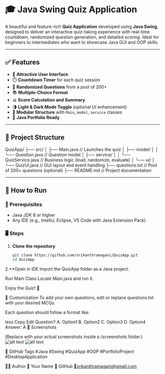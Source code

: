 # 🎓 Java Swing Quiz Application

A beautiful and feature-rich **Quiz Application** developed using **Java Swing**, designed to deliver an interactive quiz-taking experience with real-time countdown, randomized question generation, and detailed scoring. Ideal for beginners to intermediates who want to showcase Java GUI and OOP skills.

---

## ✅ Features

- 🎨 **Attractive User Interface**  
- ⏱️ **Countdown Timer** for each quiz session  
- 🔀 **Randomized Questions** from a pool of 200+  
- 📚 **Multiple-Choice Format**  
- 📊 **Score Calculation and Summary**  
- 🌗 **Light & Dark Mode Toggle** (optional UI enhancement)  
- 🧱 **Modular Structure** with `Main`, `model`, `service` classes  
- 🚀 **Java Portfolio Ready**

---

## 🧩 Project Structure

QuizApp/
├── src/
│ ├── Main.java // Launches the quiz
│ ├── model/
│ │ └── Question.java // Question model
│ ├── service/
│ │ └── QuizService.java // Business logic (load, randomize, evaluate)
│ └── ui/
│ └── QuizUI.java // GUI layout and event handling
├── questions.txt // Pool of 200+ questions (optional)
├── README.md // Project documentation


---

## 🚀 How to Run

### 🧰 Prerequisites

- Java JDK 8 or higher
- Any IDE (e.g., IntelliJ, Eclipse, VS Code with Java Extension Pack)

### 🖥️ Steps

1. **Clone the repository**  
   ```bash
   git clone https://github.com/srikanthramagani/QuizApp.git
   cd QuizApp
2.**Open in IDE
Import the QuizApp folder as a Java project.

Run Main Class
Locate Main.java and run it.

Enjoy the Quiz! 🎉

📝 Customization
To add your own questions, edit or replace questions.txt with your desired MCQs.

Each question should follow a format like:

less
Copy
Edit
Question?
A. Option1
B. Option2
C. Option3
D. Option4
Answer: A
📸 Screenshots

(Replace with your actual screenshots inside a /screenshots folder.)
![alt text](image.png)
![alt text](image-1.png)

📂 GitHub Tags
#Java #Swing #QuizApp #OOP #PortfolioProject #DesktopApplication

🙋‍♂️ Author
👤 Your Name
🔗 GitHub
📧srikanthramagani@gmail.com



